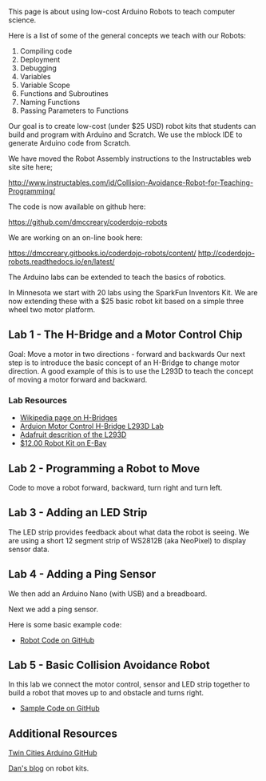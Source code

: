 This page is about using low-cost Arduino Robots to teach computer
science.

Here is a list of some of the general concepts we teach with our Robots:

1.  Compiling code
2.  Deployment
3.  Debugging
4.  Variables
5.  Variable Scope
6.  Functions and Subroutines
7.  Naming Functions
8.  Passing Parameters to Functions

Our goal is to create low-cost (under $25 USD) robot kits that students
can build and program with Arduino and Scratch. We use the mblock IDE to
generate Arduino code from Scratch.

We have moved the Robot Assembly instructions to the Instructables web
site site
here;

<http://www.instructables.com/id/Collision-Avoidance-Robot-for-Teaching-Programming/>

The code is now available on github here:

<https://github.com/dmccreary/coderdojo-robots>

We are working on an on-line book here:

<https://dmccreary.gitbooks.io/coderdojo-robots/content/>
<http://coderdojo-robots.readthedocs.io/en/latest/>

The Arduino labs can be extended to teach the basics of robotics.

In Minnesota we start with 20 labs using the SparkFun Inventors Kit. We
are now extending these with a $25 basic robot kit based on a simple
three wheel two motor platform.

## Lab 1 - The H-Bridge and a Motor Control Chip

Goal: Move a motor in two directions - forward and backwards Our next
step is to introduce the basic concept of an H-Bridge to change motor
direction. A good example of this is to use the L293D to teach the
concept of moving a motor forward and backward.

### Lab Resources

  - [Wikipedia page on H-Bridges](http://en.wikipedia.org/wiki/H_bridge)
  - [Arduion Motor Control H-Bridge L293D
    Lab](http://www.instructables.com/id/Control-your-motors-with-L293D-and-Arduino/)
  - [Adafruit descrition of the
    L293D](http://www.adafruit.com/product/807)
  - [$12.00 Robot Kit on
    E-Bay](http://www.ebay.com/itm/Motor-New-Smart-Robot-Car-Chassis-Kit-Speed-Encoder-Battery-Box-For-Arduino-/361060892190)

## Lab 2 - Programming a Robot to Move

Code to move a robot forward, backward, turn right and turn left.

## Lab 3 - Adding an LED Strip

The LED strip provides feedback about what data the robot is seeing. We
are using a short 12 segment strip of WS2812B (aka NeoPixel) to display
sensor data.

## Lab 4 - Adding a Ping Sensor

We then add an Arduino Nano (with USB) and a breadboard.

Next we add a ping sensor.

Here is some basic example code:

  - [Robot Code on
    GitHub](https://github.com/dmccreary/coderdojo-robots/src/v1/robot_ping_led/robot_ping_led/robot_ping_led.ino)

## Lab 5 - Basic Collision Avoidance Robot

In this lab we connect the motor control, sensor and LED strip together
to build a robot that moves up to and obstacle and turns right.

  - [Sample Code on
    GitHub](https://github.com/dmccreary/coderdojo-robots/blob/35cb43944d59b04b205491d001a90c2dd4c065c3/src/v1/robot_ping_led/robot_ping_led/robot_ping_led.ino)

## Additional Resources

[Twin Cities Arduino GitHub](https://github.com/CoderDojoTC/arduino)

[Dan's
blog](http://datadictionary.blogspot.com/2014/11/robot-kits-for-coderdojo-labs.html)
on robot kits.
